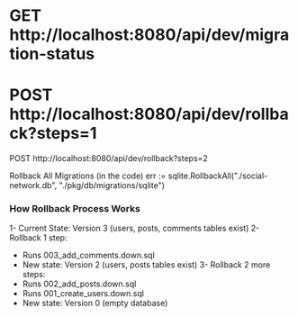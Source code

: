 GET http://localhost:8080/api/dev/migration-status
=======================================================
POST http://localhost:8080/api/dev/rollback?steps=1
=======================================================
POST http://localhost:8080/api/dev/rollback?steps=2

Rollback All Migrations (in the code)
err := sqlite.RollbackAll("./social-network.db", "./pkg/db/migrations/sqlite")

### How Rollback Process Works
1- Current State: Version 3 (users, posts, comments tables exist)
2- Rollback 1 step:
- Runs 003_add_comments.down.sql
- New state: Version 2 (users, posts tables exist)
3- Rollback 2 more steps:
- Runs 002_add_posts.down.sql
- Runs 001_create_users.down.sql
- New state: Version 0 (empty database)